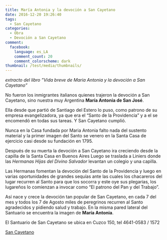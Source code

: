 ```yaml
---
title: María Antonia y la devoción a San Cayetano
date: 2016-12-20 19:26:40
tags:
  - San Cayetano
categories:
  - Obra
  - Devoción a San Cayetano
comment:
  facebook:
    language: es_LA
    comment_count: 20
    comment_colorscheme: dark  
thumbnail: /test/media/thumbnails/
---
```



_extracto del libro ”Vida breve de Maria Antonia y la devoción a San Cayetano”_

No fueron los inmigrantes italianos quienes trajeron la devoción a San Cayetano, sino nuestra muy Argentina __María Antonia de San José__.

Ella desde que partió de Santiago del Estero lo puso, como patrono de su empresa evangelizadora, ya que era el “Santo de la Providencia” y a el se encomendó en todas sus tareas. Y San Cayetano cumplió.

Nunca en la Casa fundada por Maria Antonia falto nada del sustento material y la primer imagen del Santo se venero en la Santa Casa de ejercicio casi desde su fundación en 1795.

Después de su muerta la devoción a San Cayetano ira creciendo desde la capilla de la Santa Casa en Buenos Aires Luego se traslada a Liniers donde las _Hermanas Hijas del Divino Salvador_ levantan un colegio y una capilla.

Las Hermanas fomentan la devoción del Santo de la Providencia y luego en varias oportunidades de grandes sequías ante las cuales los chacareros del lugar recurren al Santo para que los socorra y este oye sus plegarias, los lugareños lo comienzan a invocar como “El patrono del Pan y del Trabajo”.

Así nace y crece la devoción tan popular de San Cayetano, en cada 7 del mes y todos los 7 de Agosto miles de peregrinos recurren al Santo agradecidos y pidiendo salud y trabajo. En la misma pared lateral del Santuario se encuentra la imagen de __María Antonia__.

El Santuario de San Cayetano se ubica en Cuzco 150, tel 4641-0583 / 1572

[San Cayetano](http://www.sancayetano.org.ar/)
